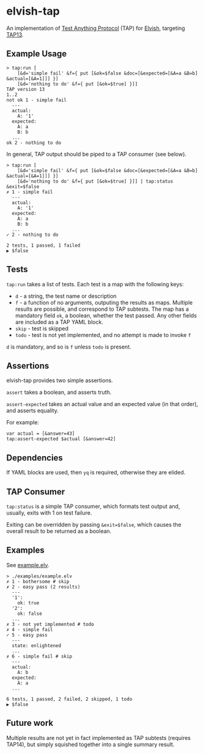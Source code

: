 # elvish-tap

An implementation of [Test Anything Protocol](https://testanything.org/) (TAP) for [Elvish](https://elv.sh/),
targeting [TAP13](https://testanything.org/tap-version-13-specification.html).

## Example Usage

```
> tap:run [
    [&d='simple fail' &f={ put [&ok=$false &doc=[&expected=[&A=a &B=b] &actual=[&A=1]]] }]
    [&d='nothing to do' &f={ put [&ok=$true] }]]
TAP version 13
1..2
not ok 1 - simple fail
  ---
  actual:
    A: '1'
  expected:
    A: a
    B: b
  ...
ok 2 - nothing to do
```

In general, TAP output should be piped to a TAP consumer (see below).

```
> tap:run [
    [&d='simple fail' &f={ put [&ok=$false &doc=[&expected=[&A=a &B=b] &actual=[&A=1]]] }]
    [&d='nothing to do' &f={ put [&ok=$true] }]] | tap:status &exit=$false
✗ 1 - simple fail
  ---
  actual:
    A: '1'
  expected:
    A: a
    B: b
  ...
✓ 2 - nothing to do

2 tests, 1 passed, 1 failed
▶ $false
```

## Tests

`tap:run` takes a list of tests.  Each test is a map with the following keys:

- `d` - a string, the test name or description
- `f` - a function of no arguments, outputing the results as maps. Multiple results are possible, and correspond to TAP subtests.
        The map has a mandatory field `ok`, a boolean, whether the test passed.  Any other fields are included as a TAP YAML block.
- `skip` - test is skipped
- `todo` - test is not yet implemented, and no attempt is made to invoke `f`

`d` is mandatory, and so is `f` unless `todo` is present.

## Assertions

elvish-tap provides two simple assertions.

`assert` takes a boolean, and asserts truth.

`assert-expected` takes an actual value and an expected value (in that order), and asserts equality.

For example:
```
var actual = [&answer=43]
tap:assert-expected $actual [&answer=42]
```

## Dependencies

If YAML blocks are used, then `yq` is required, otherwise they are elided.

## TAP Consumer

`tap:status` is a simple TAP consumer, which formats test output and, usually, exits with 1 on test failure.

Exiting can be overridden by passing `&exit=$false`, which causes the overall result to be returned as a boolean.

## Examples

See [example.elv](examples/example.elv).

```
> ./examples/example.elv
✗ 1 - bothersome # skip
✗ 2 - easy pass (2 results)
  ---
  '1':
    ok: true
  '2':
    ok: false
  ...
✗ 3 - not yet implemented # todo
✗ 4 - simple fail
✓ 5 - easy pass
  ---
  state: enlightened
  ...
✗ 6 - simple fail # skip
  ---
  actual:
    A: b
  expected:
    A: a
  ...

6 tests, 1 passed, 2 failed, 2 skipped, 1 todo
▶ $false
```

## Future work

Multiple results are not yet in fact implemented as TAP subtests (requires TAP14), but simply squished together into
a single summary result.
